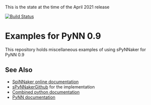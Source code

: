 This is the state at the time of the April 2021 release

[![Build Status](https://travis-ci.org/SpiNNakerManchester/PyNN8Examples.svg?branch=master)](https://travis-ci.org/SpiNNakerManchester/PyNN8Examples)

Examples for PyNN 0.9
=====================

This repository holds miscellaneous examples of using sPyNNaker for PyNN 0.9

See Also
--------
 * [SpiNNaker online documentation](http://spinnakermanchester.github.io/)
 * [sPyNNakerGithub](/SpiNNakerManchester/sPyNNaker) for the implementation
 * [Combined python documentation](http://spinnaker8manchester.readthedocs.io)
 * [PyNN documentation](http://neuralensemble.org/docs/PyNN)
